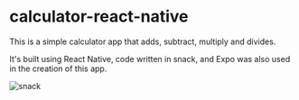 # calculator-react-native

This is a simple calculator app that adds, subtract, multiply and divides.

It's built using React Native, code written in snack, and Expo was also used in the creation of this app.

![snack]('https://snack.expo.dev/@jeffreysmithdev/github.com-jeffrey-s-smith-401d50-lab41')